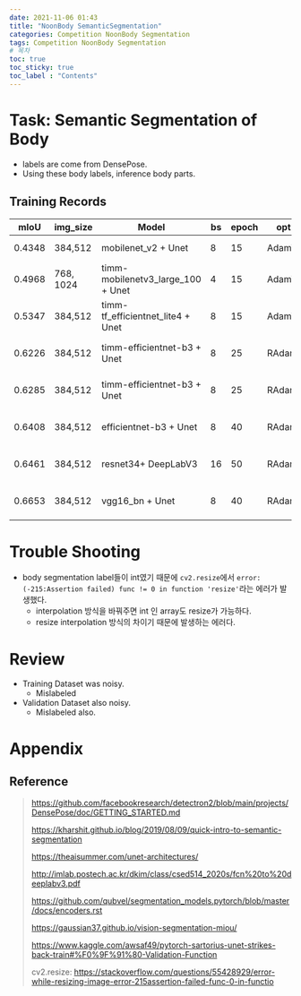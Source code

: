 ```yaml
---
date: 2021-11-06 01:43
title: "NoonBody SemanticSegmentation"
categories: Competition NoonBody Segmentation
tags: Competition NoonBody Segmentation
# 목차
toc: true  
toc_sticky: true 
toc_label : "Contents"
---
```


# Task: Semantic Segmentation of Body
- labels are come from DensePose.
- Using these body labels, inference body parts.

## Training Records

| mIoU   | img_size  | Model                             | bs | epoch | opt   | sch                                                                               | lr   | aug                                                 |   |   |
|--------|-----------|-----------------------------------|----|-------|-------|-----------------------------------------------------------------------------------|------|-----------------------------------------------------|---|---|
| 0.4348 | 384,512   | mobilenet_v2 + Unet               | 8  | 15    | AdamW | CosineAnnealingWarmRestarts                                                       | 1e-2 | Resize, CenterCrop                                  |   |   |
| 0.4968 | 768, 1024 | timm-mobilenetv3_large_100 + Unet | 4  | 15    | AdamW | CosineAnnealingWarmRestarts                                                       | 1e-2 | Resize, CenterCrop                                  |   |   |
| 0.5347 | 384,512   | timm-tf_efficientnet_lite4 + Unet | 8  | 15    | AdamW | CosineAnnealingWarmRestarts                                                       | 1e-2 | Resize, CenterCrop                                  |   |   |
| 0.6226 | 384,512   | timm-efficientnet-b3 + Unet       | 8  | 25    | RAdam | ReduceLROnPlateau(patience=3, factor=0.5)                                         | 1e-3 | Resize, CenterCrop, CLAHE, RandomBrightnessContrast |   |   |
| 0.6285 | 384,512   | timm-efficientnet-b3 + Unet       | 8  | 25    | RAdam | ReduceLROnPlateau(patience=3, factor=0.5) (10e)+ CosineAnnealingWarmRestarts(15e) | 1e-3 | Resize, CenterCrop, CLAHE, RandomBrightnessContrast |   |   |
| 0.6408 | 384,512   | efficientnet-b3 + Unet            | 8  | 40    | RAdam | ReduceLROnPlateau(patience=3, factor=0.5)                                         | 1e-3 | Resize, CenterCrop, CLAHE, RandomBrightnessContrast |   |   |
| 0.6461 | 384,512   | resnet34+ DeepLabV3               | 16 | 50    | RAdam | ReduceLROnPlateau(patience=3, factor=0.5)                                         | 1e-2 | Resize, CenterCrop, CLAHE, RandomBrightnessContrast |   |   |
| 0.6653 | 384,512   | vgg16_bn + Unet                   | 8  | 40    | RAdam | ReduceLROnPlateau(patience=3, factor=0.5)                                         | 1e-3 | Resize, CenterCrop, CLAHE, RandomBrightnessContrast |   |   |


# Trouble Shooting
- body segmentation label들이 int였기 때문에 `cv2.resize`에서 `error: (-215:Assertion failed) func != 0 in function 'resize'`라는 에러가 발생했다.
  - interpolation 방식을 바꿔주면 int 인 array도 resize가 가능하다.
  - resize interpolation 방식의 차이기 때문에 발생하는 에러다.


# Review
- Training Dataset was noisy.
  - Mislabeled
- Validation Dataset also noisy.
  - Mislabeled also.



# Appendix
## Reference
> <https://github.com/facebookresearch/detectron2/blob/main/projects/DensePose/doc/GETTING_STARTED.md>  
> 
> <https://kharshit.github.io/blog/2019/08/09/quick-intro-to-semantic-segmentation>  
> 
> <https://theaisummer.com/unet-architectures/>  
> 
> <http://imlab.postech.ac.kr/dkim/class/csed514_2020s/fcn%20to%20deeplabv3.pdf>  
> 
> <https://github.com/qubvel/segmentation_models.pytorch/blob/master/docs/encoders.rst>
> 
> <https://gaussian37.github.io/vision-segmentation-miou/>
> 
> <https://www.kaggle.com/awsaf49/pytorch-sartorius-unet-strikes-back-train#%F0%9F%91%80-Validation-Function>
> 
> cv2.resize: <https://stackoverflow.com/questions/55428929/error-while-resizing-image-error-215assertion-failed-func-0-in-functio>